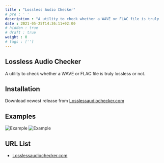 ```yaml
---
title : "Lossless Audio Checker"
# pre : ' '
description : "A utility to check whether a WAVE or FLAC file is truly lossless or not."
date : 2021-05-25T14:36:11+02:00
# hidden : true
# draft : true
weight : 0
# tags : ['']
---
```


## Lossless Audio Checker

A utility to check whether a WAVE or FLAC file is truly lossless or not.

## Installation

Download newest release from [Losslessaudiochecker.com](https://losslessaudiochecker.com/)

## Examples

![Example](images/example1.png)
![Example](images/example2.png)

## URL List

- [Losslessaudiochecker.com](https://losslessaudiochecker.com/)
